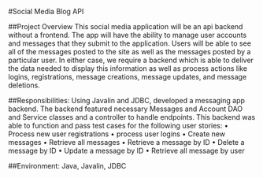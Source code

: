 #Social Media Blog API

##Project Overview
This social media application will be an api backend without a frontend. The app will have the ability to manage user accounts and messages that they submit to the application. Users will be able to see all of the messages posted to the site as well as the messages posted by a particular user. In either case, we require a backend which is able to deliver the data needed to display this information as well as process actions like logins, registrations, message creations, message updates, and message deletions.

##Responsibilities:
Using Javalin and JDBC, developed a messaging app backend. The backend featured necessary Messages and Account DAO and Service classes and a controller to handle endpoints. This backend was able to function and pass test cases for the following user stories:
•	Process new user registrations
•	process user logins
•	Create new messages
•	Retrieve all messages
•	Retrieve a message by ID
•	Delete a message by ID
•	Update a message by ID
•	Retrieve all message by user
 

##Environment:
Java, Javalin, JDBC
